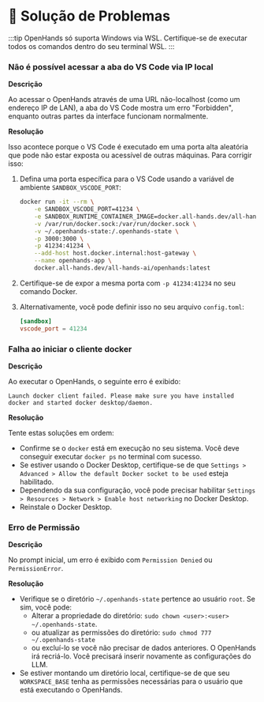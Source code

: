 # 🚧 Solução de Problemas

:::tip
OpenHands só suporta Windows via WSL. Certifique-se de executar todos os comandos dentro do seu terminal WSL.
:::

### Não é possível acessar a aba do VS Code via IP local

**Descrição**

Ao acessar o OpenHands através de uma URL não-localhost (como um endereço IP de LAN), a aba do VS Code mostra um erro "Forbidden", enquanto outras partes da interface funcionam normalmente.

**Resolução**

Isso acontece porque o VS Code é executado em uma porta alta aleatória que pode não estar exposta ou acessível de outras máquinas. Para corrigir isso:

1. Defina uma porta específica para o VS Code usando a variável de ambiente `SANDBOX_VSCODE_PORT`:
   ```bash
   docker run -it --rm \
       -e SANDBOX_VSCODE_PORT=41234 \
       -e SANDBOX_RUNTIME_CONTAINER_IMAGE=docker.all-hands.dev/all-hands-ai/runtime:latest \
       -v /var/run/docker.sock:/var/run/docker.sock \
       -v ~/.openhands-state:/.openhands-state \
       -p 3000:3000 \
       -p 41234:41234 \
       --add-host host.docker.internal:host-gateway \
       --name openhands-app \
       docker.all-hands.dev/all-hands-ai/openhands:latest
   ```

2. Certifique-se de expor a mesma porta com `-p 41234:41234` no seu comando Docker.

3. Alternativamente, você pode definir isso no seu arquivo `config.toml`:
   ```toml
   [sandbox]
   vscode_port = 41234
   ```

### Falha ao iniciar o cliente docker

**Descrição**

Ao executar o OpenHands, o seguinte erro é exibido:
```
Launch docker client failed. Please make sure you have installed docker and started docker desktop/daemon.
```

**Resolução**

Tente estas soluções em ordem:
* Confirme se o `docker` está em execução no seu sistema. Você deve conseguir executar `docker ps` no terminal com sucesso.
* Se estiver usando o Docker Desktop, certifique-se de que `Settings > Advanced > Allow the default Docker socket to be used` esteja habilitado.
* Dependendo da sua configuração, você pode precisar habilitar `Settings > Resources > Network > Enable host networking` no Docker Desktop.
* Reinstale o Docker Desktop.

### Erro de Permissão

**Descrição**

No prompt inicial, um erro é exibido com `Permission Denied` ou `PermissionError`.

**Resolução**

* Verifique se o diretório `~/.openhands-state` pertence ao usuário `root`. Se sim, você pode:
  * Alterar a propriedade do diretório: `sudo chown <user>:<user> ~/.openhands-state`.
  * ou atualizar as permissões do diretório: `sudo chmod 777 ~/.openhands-state`
  * ou excluí-lo se você não precisar de dados anteriores. O OpenHands irá recriá-lo. Você precisará inserir novamente as configurações do LLM.
* Se estiver montando um diretório local, certifique-se de que seu `WORKSPACE_BASE` tenha as permissões necessárias para o usuário que está executando o OpenHands.
